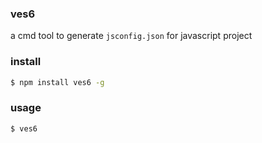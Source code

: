 ### ves6
a cmd tool to generate `jsconfig.json` for javascript project

### install
```bash
$ npm install ves6 -g
```

### usage
```bash
$ ves6
```